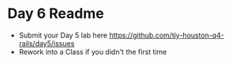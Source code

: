Day 6 Readme
==================

* Submit your Day 5 lab here https://github.com/tiy-houston-q4-rails/day5/issues
* Rework into a Class if you didn't the first time
